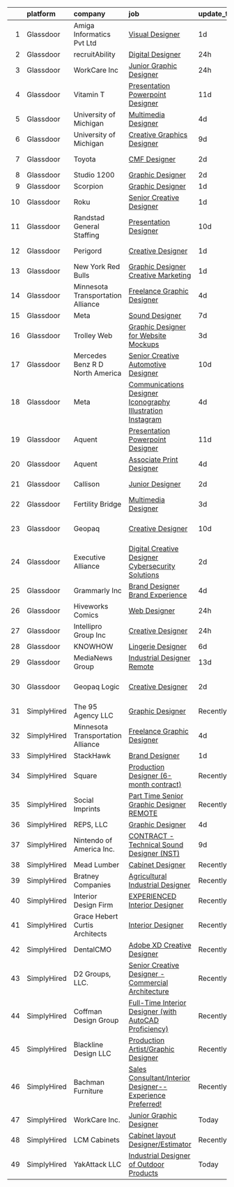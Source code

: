 

|    | platform    | company                           | job                                                                                                                                                                                                                                                                                                                                                                                                                                                                                                                                                                                                                                                                                                                                                                                                                                                                                                                                                                                                              | update_time   | location                    |
|---:|:------------|:----------------------------------|:-----------------------------------------------------------------------------------------------------------------------------------------------------------------------------------------------------------------------------------------------------------------------------------------------------------------------------------------------------------------------------------------------------------------------------------------------------------------------------------------------------------------------------------------------------------------------------------------------------------------------------------------------------------------------------------------------------------------------------------------------------------------------------------------------------------------------------------------------------------------------------------------------------------------------------------------------------------------------------------------------------------------|:--------------|:----------------------------|
|  1 | Glassdoor   | Amiga Informatics Pvt  Ltd        | [Visual Designer](https://www.glassdoor.com/partner/jobListing.htm?pos=127&ao=1136043&s=58&guid=00000182ba039f9791040eb2bcdf686c&src=GD_JOB_AD&t=SR&vt=w&ea=1&cs=1_3aac922a&cb=1660978176267&jobListingId=1008079318506&jrtk=3-0-1gat077tqm6p5801-1gat077ucjm5f800-43f5cbf4c9e814c1-)                                                                                                                                                                                                                                                                                                                                                                                                                                                                                                                                                                                                                                                                                                                            | 1d            | Remote                      |
|  2 | Glassdoor   | recruitAbility                    | [Digital Designer](https://www.glassdoor.com/partner/jobListing.htm?pos=104&ao=1110586&s=58&guid=00000182ba039f9791040eb2bcdf686c&src=GD_JOB_AD&t=SR&vt=w&ea=1&cs=1_0306ba67&cb=1660978176262&jobListingId=1008082045067&cpc=0FE1F5EA2BC84A01&jrtk=3-0-1gat077tqm6p5801-1gat077ucjm5f800-992f5ee522812dfa--6NYlbfkN0CGG9KWCDlpnNsyBDyIiP_Q0811kl3MMa1wmNp0I1WtkTaTZU1gJWaiKEGe9oYuZ3A-Dv4GNBxlNzPIsUAfZ43L3Bh1sGAdEYhp8AzGbZ7hQpe4N3qyarKUNPVC0Ma_TIDG_CPVmi3U-T1P6JvKk54hXCVVfH4TwkBeT-CY7XpQH5WqVV5PVsDl0OqB0XdPdH_6IEkKeXgrumeVaosIzTO4zx0_5cI5uvFIoU5T1FfV2P6-1LLbLRgthFdSy3xiBXgH2iwhn9co6uQCJXfSvyHGSo6X6KyeWwtVpYYpOvh3hjAarX1I9K6EJx8I5zi83Zmj-3L0r8HMA9vgXORjOrLbH153o9jaEIWf4PJTCuWjdLg_2LissgRtngiIhdcYmc-OKPCYu88xkDTa0_w8EwK81whDw2G_rlED0tMsOhgfAy3LceKpq8DGH41UtV18uFVCdG7ATX359goBLC9GBf4f2Xnv_R2SvpnWhXbZTHvXSA_pukp11TQYUlgAGKPkGaTYpcdy0HPk4N2SU8t7PGqa)                                                                                                                                      | 24h           | Leander, TX                 |
|  3 | Glassdoor   | WorkCare Inc                      | [Junior Graphic Designer](https://www.glassdoor.com/partner/jobListing.htm?pos=112&ao=1136043&s=58&guid=00000182ba039f9791040eb2bcdf686c&src=GD_JOB_AD&t=SR&vt=w&cs=1_a7e06e88&cb=1660978176263&jobListingId=1008080355853&jrtk=3-0-1gat077tqm6p5801-1gat077ucjm5f800-3ce23db56207db34-)                                                                                                                                                                                                                                                                                                                                                                                                                                                                                                                                                                                                                                                                                                                         | 24h           | Remote                      |
|  4 | Glassdoor   | Vitamin T                         | [Presentation   Powerpoint Designer](https://www.glassdoor.com/partner/jobListing.htm?pos=108&ao=1110586&s=58&guid=00000182ba039f9791040eb2bcdf686c&src=GD_JOB_AD&t=SR&vt=w&cs=1_a03096e8&cb=1660978176262&jobListingId=1008060440907&cpc=8795CF9063CD573D&jrtk=3-0-1gat077tqm6p5801-1gat077ucjm5f800-7b125b6b6891fb07--6NYlbfkN0DMrcEu7yrtATojKJA7cEzGQ3FdRGWLh0CZQInL4ECGI6k5tN82kdM0cJmh4vC7Ggg4SHAspzko-y_G6PS2Oo9RHeR2BOLdDx4Oruep3pZDaiDQn5e4aDrmx7JJJjymfqOfiEVOHXjXgZhAc887K4GFUufqTYIoc9RhEJjXorDCCMGRqmf9zbAajAk4pci8nyDQG8u_mP51ngKSAfqhfwiGc3EIeS7DqcWwE2FN570s6-p3mFgKhElNClGbPux--kTTj5LXPGk8hFWdIiqamEP14gnk9NC-Kw1Y5lZlkB9XMYrcqOkkYJkjK2u7WVayBFCa1JNQTK6sMRmOcW0vwae7RXGEt3MzjDWUQjXRHF-aX9KOxkBhAPRbOOSKJT_C04f7D4lX3aWQPkewl9TiO04fqwg7YTT69t-07fSUoOSdFfVxoFXGsyLWPq5iposYsOsamwuAPjmPI7W7eQGBYSV3LjYaIqepItxWVPdydwDzQQ%3D%3D)                                                                                                                                                             | 11d           | Dallas, TX                  |
|  5 | Glassdoor   | University of Michigan            | [Multimedia Designer](https://www.glassdoor.com/partner/jobListing.htm?pos=111&ao=1136043&s=58&guid=00000182ba039f9791040eb2bcdf686c&src=GD_JOB_AD&t=SR&vt=w&cs=1_39969f57&cb=1660978176263&jobListingId=1008072860964&jrtk=3-0-1gat077tqm6p5801-1gat077ucjm5f800-939011b31acd5eb7-)                                                                                                                                                                                                                                                                                                                                                                                                                                                                                                                                                                                                                                                                                                                             | 4d            | Ann Arbor, MI               |
|  6 | Glassdoor   | University of Michigan            | [Creative Graphics Designer](https://www.glassdoor.com/partner/jobListing.htm?pos=117&ao=1136043&s=58&guid=00000182ba039f9791040eb2bcdf686c&src=GD_JOB_AD&t=SR&vt=w&cs=1_836773c3&cb=1660978176265&jobListingId=1008065687842&jrtk=3-0-1gat077tqm6p5801-1gat077ucjm5f800-6242c3230d8dd0e6-)                                                                                                                                                                                                                                                                                                                                                                                                                                                                                                                                                                                                                                                                                                                      | 9d            | Ann Arbor, MI               |
|  7 | Glassdoor   | Toyota                            | [CMF Designer](https://www.glassdoor.com/partner/jobListing.htm?pos=123&ao=1136043&s=58&guid=00000182ba039f9791040eb2bcdf686c&src=GD_JOB_AD&t=SR&vt=w&cs=1_586cfe32&cb=1660978176267&jobListingId=1008076225629&jrtk=3-0-1gat077tqm6p5801-1gat077ucjm5f800-ffd99ab372ce8f32-)                                                                                                                                                                                                                                                                                                                                                                                                                                                                                                                                                                                                                                                                                                                                    | 2d            | Ann Arbor, MI               |
|  8 | Glassdoor   | Studio 1200                       | [Graphic Designer](https://www.glassdoor.com/partner/jobListing.htm?pos=114&ao=1136043&s=58&guid=00000182ba039f9791040eb2bcdf686c&src=GD_JOB_AD&t=SR&vt=w&ea=1&cs=1_d5519e45&cb=1660978176264&jobListingId=1008076499242&jrtk=3-0-1gat077tqm6p5801-1gat077ucjm5f800-27a5acb974c1b6ef-)                                                                                                                                                                                                                                                                                                                                                                                                                                                                                                                                                                                                                                                                                                                           | 2d            | Millburn, NJ                |
|  9 | Glassdoor   | Scorpion                          | [Graphic Designer](https://www.glassdoor.com/partner/jobListing.htm?pos=129&ao=1136043&s=58&guid=00000182ba039f9791040eb2bcdf686c&src=GD_JOB_AD&t=SR&vt=w&ea=1&cs=1_e7ceb470&cb=1660978176267&jobListingId=1008079556269&jrtk=3-0-1gat077tqm6p5801-1gat077ucjm5f800-5215163024976f08-)                                                                                                                                                                                                                                                                                                                                                                                                                                                                                                                                                                                                                                                                                                                           | 1d            | Remote                      |
| 10 | Glassdoor   | Roku                              | [Senior Creative Designer](https://www.glassdoor.com/partner/jobListing.htm?pos=110&ao=1136043&s=58&guid=00000182ba039f9791040eb2bcdf686c&src=GD_JOB_AD&t=SR&vt=w&cs=1_bda49326&cb=1660978176263&jobListingId=1008079060076&jrtk=3-0-1gat077tqm6p5801-1gat077ucjm5f800-5ee17d62b320375a-)                                                                                                                                                                                                                                                                                                                                                                                                                                                                                                                                                                                                                                                                                                                        | 1d            | Santa Monica, CA            |
| 11 | Glassdoor   | Randstad General Staffing         | [Presentation Designer](https://www.glassdoor.com/partner/jobListing.htm?pos=105&ao=1110586&s=58&guid=00000182ba039f9791040eb2bcdf686c&src=GD_JOB_AD&t=SR&vt=w&ea=1&cs=1_0e3df045&cb=1660978176262&jobListingId=1008063298542&cpc=3BA4CE39D5B5DEF5&jrtk=3-0-1gat077tqm6p5801-1gat077ucjm5f800-0b54f212e55a6be0--6NYlbfkN0BP0SNj5t90jkfF5SbRhYc-YYyKnIlIACqwosTKYtJiUIZThkB0VlnPZlPMDYyUQwmw5_0k4iNpj_WEsspwh-S0oVsA2NlOygYAaNApMGLrS-MWydaLCHwMtbclT7s_22FUwOLWRr1CAY9lnSdIwmN7G3lYFUktr86MZuV3IUgzV2YGq9w-4OHvnv0--Os12UxNFvG5j3W8EenomMD1HNUW9qg_6gSMe37tH2zH0typmi4IaTiDt__dJIU_am4eaBA2lLxaEW07XkQqvehrDTSDXnQP8jwcHq5DKBm3k6Vlx_BEUgfCDohq7GMT55TSPGwfp7L5Cmey4ij5VogdHzEtHZvvTPo58ZKshqKlPN-cCL48zt1h6I_8qK27MMOqk0Lc-yoYraZJOoFyxMLvrTa7AkEr99szTMgsbCcxjlW15cvgUNaanRLMlEqtjB5vQN2NcdIODHOI5WvvRFRLLbT9x-SakQOsL-mN-WtIbpAq-USKnd4Cil3JA0xK3OXz-j6HkxIx_BuOub04p_SzTPaSsEd2fT5QF7enbNNVlyzRle8tTRNgr9k84A9PaRIEvAdR1LleWx0Tct22zEE68UBMn7UjJwBmbY-w2RWYNnlngTqhBQePU1yDx9igfzEeTTxKws-8R93gwyZRlUUqRv7n) | 10d           | Remote                      |
| 12 | Glassdoor   | Perigord                          | [Creative Designer](https://www.glassdoor.com/partner/jobListing.htm?pos=109&ao=1136043&s=58&guid=00000182ba039f9791040eb2bcdf686c&src=GD_JOB_AD&t=SR&vt=w&ea=1&cs=1_478ed86f&cb=1660978176263&jobListingId=1008078501676&jrtk=3-0-1gat077tqm6p5801-1gat077ucjm5f800-656f3a0b013aa810-)                                                                                                                                                                                                                                                                                                                                                                                                                                                                                                                                                                                                                                                                                                                          | 1d            | Branford, CT                |
| 13 | Glassdoor   | New York Red Bulls                | [Graphic Designer  Creative Marketing](https://www.glassdoor.com/partner/jobListing.htm?pos=118&ao=1136043&s=58&guid=00000182ba039f9791040eb2bcdf686c&src=GD_JOB_AD&t=SR&vt=w&ea=1&cs=1_fef228ad&cb=1660978176265&jobListingId=1008080088467&jrtk=3-0-1gat077tqm6p5801-1gat077ucjm5f800-1a17493c36cb6fa3-)                                                                                                                                                                                                                                                                                                                                                                                                                                                                                                                                                                                                                                                                                                       | 1d            | Harrison, NJ                |
| 14 | Glassdoor   | Minnesota Transportation Alliance | [Freelance Graphic Designer](https://www.glassdoor.com/partner/jobListing.htm?pos=102&ao=1110586&s=58&guid=00000182ba039f9791040eb2bcdf686c&src=GD_JOB_AD&t=SR&vt=w&ea=1&cs=1_28768778&cb=1660978176261&jobListingId=1008072021895&cpc=2CAED5C921A5F994&jrtk=3-0-1gat077tqm6p5801-1gat077ucjm5f800-ee6ff1d4bb3c0db0--6NYlbfkN0AYIUAOTS_slK1hxyk2KdLG8WZHXXsjSj694b9_x2q8aXeLO7nns8aawagvYkuNcE8mgQMH7ipWWSgfauYF0FYvvlKAuSQlWWdLSDic2zZNiIlWNgiV-y_X91g2oOa1y8PkvIVX_8Tm-MsWj2oe7qW1n_JzxOLrZtKmGNOEGiH7NuvHKyygc-IzEAVH3kZFjaRH9nGmshKOBKjByfkYfRgr2AMY0-ulMQLvGfpBu7NGemGKkxGOb2W4RC5pvRD7-qtxH5zEp0aLJlM-iaGDzcGtMSItcvDrwZuPxYJ7Pq2ha5VYkEi4Cv9YCRilW9MBCkqdYouCEg1JSe00F5IeVJ6p2OsNTtqkmIt111r71W-XsvXxEKIWIAbK7-g_lkIRlTNSU3yK2XZdwywpwvTvZfRAX-kMTce_VQuZqTONrK3d26QAuxKxk3SF0SocBZbqJ5hnaSgpJGfS6eRjIfsLUgMHus-uN1HrCR8tqWlPWxmK-pancyiMYcvY)                                                                                                                                                            | 4d            | Remote                      |
| 15 | Glassdoor   | Meta                              | [Sound Designer](https://www.glassdoor.com/partner/jobListing.htm?pos=115&ao=1136043&s=58&guid=00000182ba039f9791040eb2bcdf686c&src=GD_JOB_AD&t=SR&vt=w&cs=1_fdd333b3&cb=1660978176264&jobListingId=1008068607284&jrtk=3-0-1gat077tqm6p5801-1gat077ucjm5f800-994aa574a818d0ec-)                                                                                                                                                                                                                                                                                                                                                                                                                                                                                                                                                                                                                                                                                                                                  | 7d            | Remote                      |
| 16 | Glassdoor   | Trolley Web                       | [Graphic Designer for Website Mockups](https://www.glassdoor.com/partner/jobListing.htm?pos=128&ao=1136043&s=58&guid=00000182ba039f9791040eb2bcdf686c&src=GD_JOB_AD&t=SR&vt=w&ea=1&cs=1_9921f68a&cb=1660978176267&jobListingId=1008073640430&jrtk=3-0-1gat077tqm6p5801-1gat077ucjm5f800-3e7bab816e555188-)                                                                                                                                                                                                                                                                                                                                                                                                                                                                                                                                                                                                                                                                                                       | 3d            | Remote                      |
| 17 | Glassdoor   | Mercedes Benz R D North America   | [Senior Creative Automotive Designer](https://www.glassdoor.com/partner/jobListing.htm?pos=130&ao=1136043&s=58&guid=00000182ba039f9791040eb2bcdf686c&src=GD_JOB_AD&t=SR&vt=w&ea=1&cs=1_7fa50b9e&cb=1660978176267&jobListingId=1008063539045&jrtk=3-0-1gat077tqm6p5801-1gat077ucjm5f800-ad26580f863e75d8-)                                                                                                                                                                                                                                                                                                                                                                                                                                                                                                                                                                                                                                                                                                        | 10d           | Carlsbad, CA                |
| 18 | Glassdoor   | Meta                              | [Communications Designer  Iconography   Illustration   Instagram](https://www.glassdoor.com/partner/jobListing.htm?pos=126&ao=1136043&s=58&guid=00000182ba039f9791040eb2bcdf686c&src=GD_JOB_AD&t=SR&vt=w&cs=1_4b66f0b6&cb=1660978176267&jobListingId=1008072504877&jrtk=3-0-1gat077tqm6p5801-1gat077ucjm5f800-44ce39b614b2a47b-)                                                                                                                                                                                                                                                                                                                                                                                                                                                                                                                                                                                                                                                                                 | 4d            | Remote                      |
| 19 | Glassdoor   | Aquent                            | [Presentation   Powerpoint Designer](https://www.glassdoor.com/partner/jobListing.htm?pos=106&ao=1110586&s=58&guid=00000182ba039f9791040eb2bcdf686c&src=GD_JOB_AD&t=SR&vt=w&cs=1_ff508a3b&cb=1660978176262&jobListingId=1008060511774&cpc=451933188B21919D&jrtk=3-0-1gat077tqm6p5801-1gat077ucjm5f800-0825ee02fb3b4752--6NYlbfkN0DMrcEu7yrtATojKJA7cEzGQ3FdRGWLh0CZQInL4ECGI9gD0Wolx9R2v-Aex0-GK06auykW-pqZnuDoAxGFJzIWpitkMI7AcCDFD4b6z2cDtyBa5ZlN8SnfQiXUBmFrFlbx2asWHAn4qTH_4DuPjejzzF93kV9AHRmFbAFys8G1VRxH2eS7SCgXwaPHt5wsVoxN2PI8iUDh0AjpPiZbUwTFbjGIZ2iQcIowY6XE1aQd6XxfTZOSDx8hnhItBOxtokUMtzR242t33l3THkqk4rH1BTJrW1XBnyWrFhT2m4XnDDbYC1O723FfUuYhBCol1P40X7GAUhf7L8ULUp45Gp5zw2xO6nRJMWnbsFfpkrHkDHF_fetAukeRsNtM92BuDfArMjAJmnNJx7tg9_ePWI-WcX-3eK_rfnXzp4gHfdgmpX2drhpF8xL9GnrKbydathg821TiDShZbg%3D%3D)                                                                                                                                                                                             | 11d           | Dallas, TX                  |
| 20 | Glassdoor   | Aquent                            | [Associate Print Designer](https://www.glassdoor.com/partner/jobListing.htm?pos=107&ao=1110586&s=58&guid=00000182ba039f9791040eb2bcdf686c&src=GD_JOB_AD&t=SR&vt=w&cs=1_b9e5dc9c&cb=1660978176262&jobListingId=1008071958967&cpc=654405A9B1E0A9F5&jrtk=3-0-1gat077tqm6p5801-1gat077ucjm5f800-00f356cc2357cb46--6NYlbfkN0DMrcEu7yrtATojKJA7cEzGQ3FdRGWLh0CZQInL4ECGI9gD0Wolx9R2EDT7B77c2cT3jsZRKD9cpf2kSZ8aJawxUGuPKwAXb6krssOLydSUOabMRWaagORXU-_kQyICX94AxzDdSMaltvHcbW16VRvCp3YuoA-VoKBJuiFGTVdItpiwQv_FISZe1BPVlekvaIg2EOTZ4wBujtg2gK1T626M3npWZqtJfomU4fzfXRlHQuS8lHOkwNZ5dd9_y3Zzw8KHvUQT-JveMpk5cZkriZ9yNIN8RXQD27NCVsVGG4eP3FAV0FSIUliDva8waCDjM6vghDKKRRNTvnHSLIoQPsrIc6iHjBXsHaYOysGFN48g2tQHM0i8f1Owh3X_rFwtf8d1cBv-Eq1IKcEu3YDeEu49yRKe1_Nj19No-eWg6X7WUwct9uXZvnUifVzPIIFcJk_N_aCamOUMXoxcuRwdwkwA)                                                                                                                                                                                                   | 4d            | Remote                      |
| 21 | Glassdoor   | Callison                          | [Junior Designer](https://www.glassdoor.com/partner/jobListing.htm?pos=113&ao=1136043&s=58&guid=00000182ba039f9791040eb2bcdf686c&src=GD_JOB_AD&t=SR&vt=w&cs=1_6c999513&cb=1660978176264&jobListingId=1008076225921&jrtk=3-0-1gat077tqm6p5801-1gat077ucjm5f800-67f398fb2c3f3c7e-)                                                                                                                                                                                                                                                                                                                                                                                                                                                                                                                                                                                                                                                                                                                                 | 2d            | Washington, DC              |
| 22 | Glassdoor   | Fertility Bridge                  | [Multimedia Designer](https://www.glassdoor.com/partner/jobListing.htm?pos=125&ao=1136043&s=58&guid=00000182ba039f9791040eb2bcdf686c&src=GD_JOB_AD&t=SR&vt=w&ea=1&cs=1_b16c8831&cb=1660978176267&jobListingId=1008074773149&jrtk=3-0-1gat077tqm6p5801-1gat077ucjm5f800-5987cbfc36d762cf-)                                                                                                                                                                                                                                                                                                                                                                                                                                                                                                                                                                                                                                                                                                                        | 3d            | Remote                      |
| 23 | Glassdoor   | Geopaq                            | [Creative Designer](https://www.glassdoor.com/partner/jobListing.htm?pos=119&ao=1136043&s=58&guid=00000182ba039f9791040eb2bcdf686c&src=GD_JOB_AD&t=SR&vt=w&ea=1&cs=1_b6940fe9&cb=1660978176266&jobListingId=1008063486516&jrtk=3-0-1gat077tqm6p5801-1gat077ucjm5f800-cfba81ac13e6b4e1-)                                                                                                                                                                                                                                                                                                                                                                                                                                                                                                                                                                                                                                                                                                                          | 10d           | Ridgefield Park, Bergen, NJ |
| 24 | Glassdoor   | Executive Alliance                | [Digital Creative Designer  Cybersecurity Solutions](https://www.glassdoor.com/partner/jobListing.htm?pos=103&ao=1110586&s=58&guid=00000182ba039f9791040eb2bcdf686c&src=GD_JOB_AD&t=SR&vt=w&ea=1&cs=1_c079f2f8&cb=1660978176262&jobListingId=1008077003313&cpc=75B6770C194DCF89&jrtk=3-0-1gat077tqm6p5801-1gat077ucjm5f800-99962b6d6488a759--6NYlbfkN0CwzYGXvs7IoeNFs0Zh-VdXiH8J6jyQ3NSSlcfr-Qk_wxbHmGsP4nGx7LNB6r8l1gqHLaHTD8jwTRLBBP1qx1Mr0jXDkyiEX6JygfShoCK65xvyy3EMQ_zt1HgX-lgRR7_2o_TBwt6BzDnkgKBYIWt2BpqDdFjCAy75ZGyGoPLTeG05l_XrkC_BTQiJv7NNnjhAy9h9VV5WJwojufDL8E8c1i2t04SR0A50yfDBRbyFxvHq3AfMAA35udSK1AIl7Zi7kcOs5VRDacSl375oVTjuAIfFbDsMJBPchnNIOqkpmN0xk9IWx99WyzQF1khP8G9LgLuHCC94yBV97REglMShTfnEwO9Y9HLJ_ROKVZ4IKgdfD1JROt0-fhluXri9SbYB6gJ1WZaTan4pF1j2tyGgD4KgJ6DnSxdAnK_m7ON_y_ibjJngi3kd858tzfUiTaEOaSThhPC3yg0cX284kn4uZfCGZ2_Jd3pU1Kl2Ur8z_RV8QjOuhLG0ggEeIQ6awi8k_YkZC4M17SMRFNedk-Shy3LvQzQgGd7s-FwpUBkqSysH7h5RhkfvuXqozflkOkI%3D)                                                      | 2d            | New York, NY                |
| 25 | Glassdoor   | Grammarly  Inc                    | [Brand Designer  Brand Experience](https://www.glassdoor.com/partner/jobListing.htm?pos=120&ao=1136043&s=58&guid=00000182ba039f9791040eb2bcdf686c&src=GD_JOB_AD&t=SR&vt=w&cs=1_7b497570&cb=1660978176266&jobListingId=1008071413314&jrtk=3-0-1gat077tqm6p5801-1gat077ucjm5f800-fd5cfb273ef65fe4-)                                                                                                                                                                                                                                                                                                                                                                                                                                                                                                                                                                                                                                                                                                                | 4d            | Remote                      |
| 26 | Glassdoor   | Hiveworks Comics                  | [Web Designer](https://www.glassdoor.com/partner/jobListing.htm?pos=101&ao=1110586&s=58&guid=00000182ba039f9791040eb2bcdf686c&src=GD_JOB_AD&t=SR&vt=w&ea=1&cs=1_9ca1aba5&cb=1660978176261&jobListingId=1008082052389&cpc=87A0A889578C8297&jrtk=3-0-1gat077tqm6p5801-1gat077ucjm5f800-f44207971c53645e--6NYlbfkN0CWUDfr5eBy36P-_yoKSn1h1h6IijldrMJKuS89PsLo_iXGw8Xydd1YF-FMyalgq_gr15PGokgS0YMrXTGSVMAeq3_JHKamhWQ4ZXN2Y5TQ_ynPBhgwHUHm0zQBpnJm3gwym_1P4K4SwoCtHAi-wyuf7I_Z2xIMdhG0HoL8WG9-jG-4o1pFs8wnDZNla_sVOFYvJZgMBkOZDxYK6196pzIYklt43b9EN9z43qFb62up6QH6z-tm9YEH4T25S8hm5OfLunJtDg39e00xpSYJtyX6j433llsf_k-p7nMeGPJyiIjvUsP5IiCXgcNSpT1eMLuvsxx2VZTBJQ5M9slaOv1FWJNGEWGFdHMJdfNw68agb6XyiaGSpvIQ1SoJjQ3Jemg80ToP0GH19FwXnWe1n-uupVgzmHUDsc2t4_AFrQNMog45o4UrGcwYY2dcQI2oadOWGtjmTAcp-qKmwYl3K9r4jeHAw1Qd_pVZpKHxvnuqOe-Y9vZJgl5-8Koi-YH1Vr4%3D)                                                                                                                                                            | 24h           | Remote                      |
| 27 | Glassdoor   | Intellipro Group Inc              | [Creative Designer](https://www.glassdoor.com/partner/jobListing.htm?pos=116&ao=1136043&s=58&guid=00000182ba039f9791040eb2bcdf686c&src=GD_JOB_AD&t=SR&vt=w&ea=1&cs=1_9bc4162a&cb=1660978176265&jobListingId=1008081684031&jrtk=3-0-1gat077tqm6p5801-1gat077ucjm5f800-ce020e039c83feb2-)                                                                                                                                                                                                                                                                                                                                                                                                                                                                                                                                                                                                                                                                                                                          | 24h           | Mountain View, CA           |
| 28 | Glassdoor   | KNOWHOW                           | [Lingerie Designer](https://www.glassdoor.com/partner/jobListing.htm?pos=124&ao=1136043&s=58&guid=00000182ba039f9791040eb2bcdf686c&src=GD_JOB_AD&t=SR&vt=w&ea=1&cs=1_8d5b511b&cb=1660978176267&jobListingId=1008070072396&jrtk=3-0-1gat077tqm6p5801-1gat077ucjm5f800-b10474303caeb3ad-)                                                                                                                                                                                                                                                                                                                                                                                                                                                                                                                                                                                                                                                                                                                          | 6d            | Remote                      |
| 29 | Glassdoor   | MediaNews Group                   | [Industrial Designer  Remote ](https://www.glassdoor.com/partner/jobListing.htm?pos=121&ao=1136043&s=58&guid=00000182ba039f9791040eb2bcdf686c&src=GD_JOB_AD&t=SR&vt=w&ea=1&cs=1_68e8815d&cb=1660978176266&jobListingId=1008057348062&jrtk=3-0-1gat077tqm6p5801-1gat077ucjm5f800-89205a3777be7e3b-)                                                                                                                                                                                                                                                                                                                                                                                                                                                                                                                                                                                                                                                                                                               | 13d           | Toledo, OH                  |
| 30 | Glassdoor   | Geopaq Logic                      | [Creative Designer](https://www.glassdoor.com/partner/jobListing.htm?pos=122&ao=1136043&s=58&guid=00000182ba039f9791040eb2bcdf686c&src=GD_JOB_AD&t=SR&vt=w&ea=1&cs=1_51ce3f86&cb=1660978176267&jobListingId=1008076845813&jrtk=3-0-1gat077tqm6p5801-1gat077ucjm5f800-61e3ecf7dc90957b-)                                                                                                                                                                                                                                                                                                                                                                                                                                                                                                                                                                                                                                                                                                                          | 2d            | Ridgefield Park, Bergen, NJ |
| 31 | SimplyHired | The 95 Agency LLC                 | [Graphic Designer](https://www.simplyhired.com/job/nCzvGgRCenjNtViSERA_W1AdSNkSNHTjR0UVPHILiBAJ_reT78ZcQA?q=creative+designer)                                                                                                                                                                                                                                                                                                                                                                                                                                                                                                                                                                                                                                                                                                                                                                                                                                                                                   | Recently      | Remote                      |
| 32 | SimplyHired | Minnesota Transportation Alliance | [Freelance Graphic Designer](https://www.simplyhired.com/job/pVBq2fY9ahzckUXrsUzQu3oj1VV_D7VnsWzLITpZsX98uOOU5G2QQA?q=creative+designer)                                                                                                                                                                                                                                                                                                                                                                                                                                                                                                                                                                                                                                                                                                                                                                                                                                                                         | 4d            | Remote                      |
| 33 | SimplyHired | StackHawk                         | [Brand Designer](https://www.simplyhired.com/job/bEoJK1XWjU0lngykcvIrrSm6mGNdGERSJbjUBFJsYIzaD14d7cHvdA?q=creative+designer)                                                                                                                                                                                                                                                                                                                                                                                                                                                                                                                                                                                                                                                                                                                                                                                                                                                                                     | 1d            | Remote                      |
| 34 | SimplyHired | Square                            | [Production Designer (6-month contract)](https://www.simplyhired.com/job/UiHG-yID_JENfycKG9Bbsff_A5GGS9H3eIjuqxWG2HSsOPHDoFW2vA?q=creative+designer)                                                                                                                                                                                                                                                                                                                                                                                                                                                                                                                                                                                                                                                                                                                                                                                                                                                             | Recently      | Remote                      |
| 35 | SimplyHired | Social Imprints                   | [Part Time Senior Graphic Designer REMOTE](https://www.simplyhired.com/job/-zvFLBpSZsjrGLrKqmMI4i2VH5-GlD9yud5bcwzox6-3mdu-ZL9olg?q=creative+designer)                                                                                                                                                                                                                                                                                                                                                                                                                                                                                                                                                                                                                                                                                                                                                                                                                                                           | Recently      | Remote                      |
| 36 | SimplyHired | REPS, LLC                         | [Graphic Designer](https://www.simplyhired.com/job/LV0dKa6yZjZ5ziYy7a1OpRQVrMyf2M5j_KbI-wSXQtvprJaDtFbihg?q=creative+designer)                                                                                                                                                                                                                                                                                                                                                                                                                                                                                                                                                                                                                                                                                                                                                                                                                                                                                   | 4d            | Remote                      |
| 37 | SimplyHired | Nintendo of America Inc.          | [CONTRACT - Technical Sound Designer (NST)](https://www.simplyhired.com/job/TPW0XrKmxf-vwIJbi5AmHPtMATFGZtcAoqs0JfFzV3o8SCHuwWm1gw?q=creative+designer)                                                                                                                                                                                                                                                                                                                                                                                                                                                                                                                                                                                                                                                                                                                                                                                                                                                          | 9d            | Redmond, WA                 |
| 38 | SimplyHired | Mead Lumber                       | [Cabinet Designer](https://www.simplyhired.com/job/RTmvH5muGADe0-gnzbxrNdGeiCnk1jVXCtS1wr-snSwBqGSmbbArmw?q=creative+designer)                                                                                                                                                                                                                                                                                                                                                                                                                                                                                                                                                                                                                                                                                                                                                                                                                                                                                   | Recently      | Beatrice, NE                |
| 39 | SimplyHired | Bratney Companies                 | [Agricultural Industrial Designer](https://www.simplyhired.com/job/Mumz6KfYzwl0Qf-6YYgrNMk_LNtPebzQLCSf-QYmA_szeaNtgnq67Q?q=creative+designer)                                                                                                                                                                                                                                                                                                                                                                                                                                                                                                                                                                                                                                                                                                                                                                                                                                                                   | Recently      | Des Moines, IA              |
| 40 | SimplyHired | Interior Design Firm              | [EXPERIENCED Interior Designer](https://www.simplyhired.com/job/ZSEZahUlypSTxF76f6177d0_Iv_IOHD-b3SR4meFGoJTFg3-RAe-Sw?q=creative+designer)                                                                                                                                                                                                                                                                                                                                                                                                                                                                                                                                                                                                                                                                                                                                                                                                                                                                      | Recently      | San Antonio, TX             |
| 41 | SimplyHired | Grace Hebert Curtis Architects    | [Interior Designer](https://www.simplyhired.com/job/P4uYYbTk44YufM37BPFLKpQnRPhgT-TJJnBVKOfPULdXvverRsfOJA?q=creative+designer)                                                                                                                                                                                                                                                                                                                                                                                                                                                                                                                                                                                                                                                                                                                                                                                                                                                                                  | Recently      | New Orleans, LA             |
| 42 | SimplyHired | DentalCMO                         | [Adobe XD Creative Designer](https://www.simplyhired.com/job/nW_xK6KxkTJVefyPljkYFP90Hd5MMTKQ_RuQadYej26kLasiCPgZ5Q?q=creative+designer)                                                                                                                                                                                                                                                                                                                                                                                                                                                                                                                                                                                                                                                                                                                                                                                                                                                                         | Recently      | Provo, UT                   |
| 43 | SimplyHired | D2 Groups, LLC.                   | [Senior Creative Designer - Commercial Architecture](https://www.simplyhired.com/job/Yzphuvu4v4KIeGAg97r-GC4K2aaGuq7WuIAfSSpOBYl9P_dmzDtnLw?q=creative+designer)                                                                                                                                                                                                                                                                                                                                                                                                                                                                                                                                                                                                                                                                                                                                                                                                                                                 | Recently      | King of Prussia, PA         |
| 44 | SimplyHired | Coffman Design Group              | [Full-Time Interior Designer (with AutoCAD Proficiency)](https://www.simplyhired.com/job/Xx7hJsbn6OIObeoohRD70Y4VdH0y_sC279UDSdlsem1MGWNh8Uj_rg?q=creative+designer)                                                                                                                                                                                                                                                                                                                                                                                                                                                                                                                                                                                                                                                                                                                                                                                                                                             | Recently      | Naples, FL                  |
| 45 | SimplyHired | Blackline Design LLC              | [Production Artist/Graphic Designer](https://www.simplyhired.com/job/hcxMXxAK3-E-8bXvVLk3Dq6hfPJ9fPTNOwU6-PgEq02X1F60OEbNXw?q=creative+designer)                                                                                                                                                                                                                                                                                                                                                                                                                                                                                                                                                                                                                                                                                                                                                                                                                                                                 | Recently      | Remote                      |
| 46 | SimplyHired | Bachman Furniture                 | [Sales Consultant/Interior Designer-- Experience Preferred!](https://www.simplyhired.com/job/6TuJt7dhkjzybzgT-N8n2n4rIMgK9cfgACJfhp90n_CRte5UgeCTFg?q=creative+designer)                                                                                                                                                                                                                                                                                                                                                                                                                                                                                                                                                                                                                                                                                                                                                                                                                                         | Recently      | Milwaukee, WI               |
| 47 | SimplyHired | WorkCare Inc.                     | [Junior Graphic Designer](https://www.simplyhired.com/job/tiVhWDVA_n814deUQfzQy9Lm8nT3nQs_C0AreYrMuqbEtF97tqIwhg?q=creative+designer)                                                                                                                                                                                                                                                                                                                                                                                                                                                                                                                                                                                                                                                                                                                                                                                                                                                                            | Today         | Remote                      |
| 48 | SimplyHired | LCM Cabinets                      | [Cabinet layout Designer/Estimator](https://www.simplyhired.com/job/DGSlfiUPWVOU_IlQXYWu3NE8c65_nAMngwGpdSuOIPTgYpGha4wvXw?q=creative+designer)                                                                                                                                                                                                                                                                                                                                                                                                                                                                                                                                                                                                                                                                                                                                                                                                                                                                  | Recently      | Monroe, WA                  |
| 49 | SimplyHired | YakAttack LLC                     | [Industrial Designer of Outdoor Products](https://www.simplyhired.com/job/tgSWtpm4HGDU1Or6ud6aWDJ0Rx9O4DDZnY4xn2TsU8Ds8PdwPFyfXw?q=creative+designer)                                                                                                                                                                                                                                                                                                                                                                                                                                                                                                                                                                                                                                                                                                                                                                                                                                                            | Today         | Farmville, VA               |